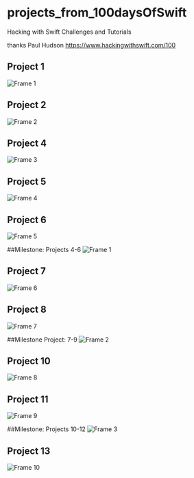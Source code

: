 # projects_from_100daysOfSwift
Hacking with Swift Challenges and Tutorials

thanks Paul Hudson
https://www.hackingwithswift.com/100


## Project 1
![Frame 1](https://user-images.githubusercontent.com/61863469/113614664-7855a080-965b-11eb-8bee-3ed2ff302504.png)

## Project 2
![Frame 2](https://user-images.githubusercontent.com/61863469/113614856-be126900-965b-11eb-8422-51d27dd0e626.png)

## Project 4
![Frame 3](https://user-images.githubusercontent.com/61863469/113614953-e69a6300-965b-11eb-97f3-de1c527d3aac.png)

## Project 5
![Frame 4](https://user-images.githubusercontent.com/61863469/113614952-e69a6300-965b-11eb-8d22-a8556e62bb9f.png)

## Project 6
![Frame 5](https://user-images.githubusercontent.com/61863469/113614949-e69a6300-965b-11eb-8662-6d6550687270.png)

##Milestone: Projects 4-6
![Frame 1](https://user-images.githubusercontent.com/61863469/113616631-06cb2180-965e-11eb-9a43-247152caecd7.png)

## Project 7
![Frame 6](https://user-images.githubusercontent.com/61863469/113614948-e601cc80-965b-11eb-8355-339c7c2f3d27.png)

## Project 8
![Frame 7](https://user-images.githubusercontent.com/61863469/113614946-e5693600-965b-11eb-8731-479555ae9618.png)

##Milestone Project: 7-9
![Frame 2](https://user-images.githubusercontent.com/61863469/113616630-06328b00-965e-11eb-99bb-5fbbe8ac522e.png)

## Project 10
![Frame 8](https://user-images.githubusercontent.com/61863469/113614938-e26e4580-965b-11eb-93c5-fe28cd354d13.png)

## Project 11
![Frame 9](https://user-images.githubusercontent.com/61863469/113614925-dc786480-965b-11eb-9bdd-f474972e569c.png)

##Milestone: Projects 10-12
![Frame 3](https://user-images.githubusercontent.com/61863469/113616619-02066d80-965e-11eb-93ec-76fb2a5babf3.png)

## Project 13

![Frame 10](https://user-images.githubusercontent.com/61863469/113614915-daaea100-965b-11eb-9925-f23d66cba17d.png)

